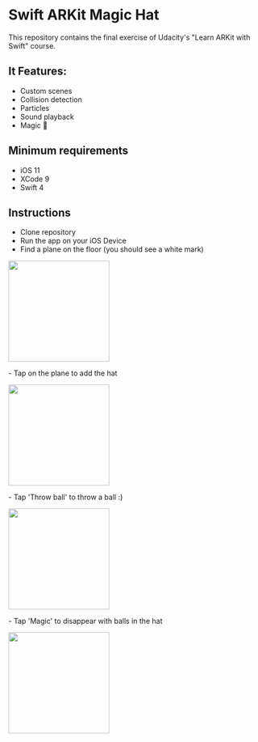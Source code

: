 # Swift ARKit Magic Hat

This repository contains the final exercise of Udacity's "Learn ARKit with Swift" course.

## It Features:
- Custom scenes
- Collision detection
- Particles
- Sound playback
- Magic 🎩

## Minimum requirements
- iOS 11
- XCode 9
- Swift 4

## Instructions
- Clone repository
- Run the app on your iOS Device
- Find a plane on the floor (you should see a white mark)
<p align="left"><img src="https://github.com/eharrison/MagicHat/blob/master/Screenshots/PlaneDetected.PNG" width="200"/></p>
- Tap on the plane to add the hat
<p align="left"><img src="https://github.com/eharrison/MagicHat/blob/master/Screenshots/HatPlaced.PNG" width="200"/></p>
- Tap 'Throw ball' to throw a ball :)
<p align="left"><img src="https://github.com/eharrison/MagicHat/blob/master/Screenshots/FullHat.PNG" width="200"/></p>
- Tap 'Magic' to disappear with balls in the hat
<p align="left"><img src="https://github.com/eharrison/MagicHat/blob/master/Screenshots/EmptyHat.PNG" width="200"/></p>
